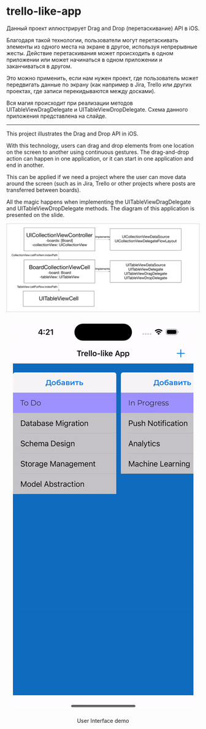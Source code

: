 # trello-like-app

Данный проект иллюстрирует Drag and Drop (перетаскивание) API в iOS. 

Благодаря такой технологии, пользователи могут перетаскивать элементы из одного места на экране в другое, используя непрерывные жесты. Действие перетаскивания может происходить в одном приложении или может начинаться в одном приложении и заканчиваться в другом. 

Это можно применить, если нам нужен проект, где пользователь может передвигать данные по экрану (как например в Jira, Trello или других проектах, где записи перекидываются между досками).

Вся магия происходит при реализации методов UITableViewDragDelegate и UITableViewDropDelegate. Схема данного приложения представлена на слайде.
_____________

This project illustrates the Drag and Drop API in iOS.

With this technology, users can drag and drop elements from one location on the screen to another using continuous gestures. The drag-and-drop action can happen in one application, or it can start in one application and end in another.

This can be applied if we need a project where the user can move data around the screen (such as in Jira, Trello or other projects where posts are transferred between boards).

All the magic happens when implementing the UITableViewDragDelegate and UITableViewDropDelegate methods. The diagram of this application is presented on the slide.


<p align="center">
  <img src="https://github.com/MikhailUstyantsev/trello-like-app/blob/main/Application%20Flow%20Diagram.png" alt="Application Flow Diagram"/>
</p>

<div align="center">
  <img src="https://github.com/MikhailUstyantsev/trello-like-app/blob/main/AppDemo.gif"/>
</div>

<p align="center">
  User Interface demo
</p>
